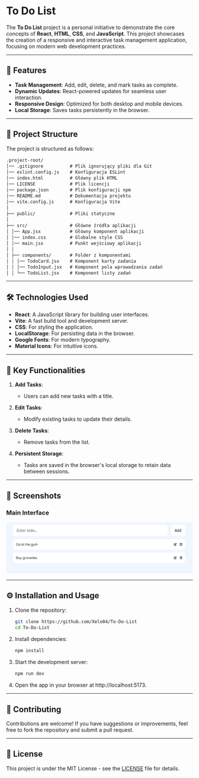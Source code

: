 # To Do List

The **To Do List** project is a personal initiative to demonstrate the core concepts of **React**, **HTML**, **CSS**, and **JavaScript**. This project showcases the creation of a responsive and interactive task management application, focusing on modern web development practices.

---

## 🚀 Features

- **Task Management**: Add, edit, delete, and mark tasks as complete.
- **Dynamic Updates**: React-powered updates for seamless user interaction.
- **Responsive Design**: Optimized for both desktop and mobile devices.
- **Local Storage**: Saves tasks persistently in the browser.

---

## 📂 Project Structure

The project is structured as follows:

```
.project-root/
│── .gitignore          # Plik ignorujący pliki dla Git
│── eslint.config.js    # Konfiguracja ESLint
│── index.html          # Główny plik HTML
│── LICENSE             # Plik licencji
│── package.json        # Plik konfiguracji npm
│── README.md           # Dokumentacja projektu
│── vite.config.js      # Konfiguracja Vite
│
├── public/             # Pliki statyczne
│
├── src/                # Główne źródła aplikacji
│ │── App.jsx           # Główny komponent aplikacji
│ │── index.css         # Globalne style CSS
│ │── main.jsx          # Punkt wejściowy aplikacji
│ │
│ ├── components/       # Folder z komponentami
│ │ │── TodoCard.jsx    # Komponent karty zadania
│ │ │── TodoInput.jsx   # Komponent pola wprowadzania zadań
│ │ └── TodoList.jsx    # Komponent listy zadań
```

---

## 🛠️ Technologies Used

- **React**: A JavaScript library for building user interfaces.
- **Vite**: A fast build tool and development server.
- **CSS**: For styling the application.
- **LocalStorage**: For persisting data in the browser.
- **Google Fonts**: For modern typography.
- **Material Icons**: For intuitive icons.

---

## 🌟 Key Functionalities

1. **Add Tasks**:

   - Users can add new tasks with a title.

2. **Edit Tasks**:

   - Modify existing tasks to update their details.

3. **Delete Tasks**:

   - Remove tasks from the list.

4. **Persistent Storage**:
   - Tasks are saved in the browser's local storage to retain data between sessions.

---

## 📸 Screenshots

### Main Interface

![Main Interface](public/screenshots/MainInterface.png)

---

## ⚙️ Installation and Usage

1. Clone the repository:
   ```bash
   git clone https://github.com/Xelo04/To-Do-List
   cd To-Do-List
   ```
2. Install dependencies:
   ```bash
   npm install
   ```
3. Start the development server:
   ```bash
   npm run dev
   ```
4. Open the app in your browser at http://localhost:5173.

---

## 🤝 Contributing

Contributions are welcome! If you have suggestions or improvements, feel free to fork the repository and submit a pull request.

---

## 📜 License

This project is under the MIT License - see the [LICENSE](./LICENSE) file for details.
